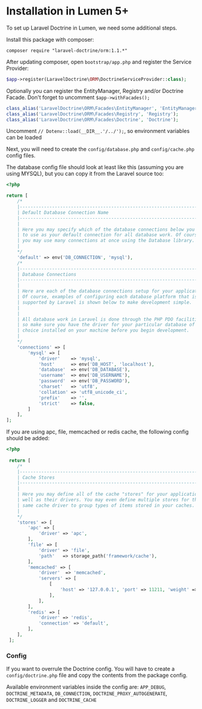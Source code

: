 # Installation in Lumen 5+

To set up Laravel Doctrine in Lumen, we need some additional steps.

Install this package with composer:

```
composer require "laravel-doctrine/orm:1.1.*"
```

After updating composer, open `bootstrap/app.php` and register the Service Provider:

```php
$app->register(LaravelDoctrine\ORM\DoctrineServiceProvider::class);
```

Optionally you can register the EntityManager, Registry and/or Doctrine Facade. Don't forget to uncomment `$app->withFacades();`

```php
class_alias('LaravelDoctrine\ORM\Facades\EntityManager', 'EntityManager');
class_alias('LaravelDoctrine\ORM\Facades\Registry', 'Registry');
class_alias('LaravelDoctrine\ORM\Facades\Doctrine', 'Doctrine');
```

Uncomment `// Dotenv::load(__DIR__.'/../');`, so environment variables can be loaded

Next, you will need to create the `config/database.php` and `config/cache.php` config files. 

The database config file should look at least like this (assuming you are using MYSQL), but you can copy it from the Laravel source too:

```php
<?php

return [
    /*
    |--------------------------------------------------------------------------
    | Default Database Connection Name
    |--------------------------------------------------------------------------
    |
    | Here you may specify which of the database connections below you wish
    | to use as your default connection for all database work. Of course
    | you may use many connections at once using the Database library.
    |
    */
    'default' => env('DB_CONNECTION', 'mysql'),
    /*
    |--------------------------------------------------------------------------
    | Database Connections
    |--------------------------------------------------------------------------
    |
    | Here are each of the database connections setup for your application.
    | Of course, examples of configuring each database platform that is
    | supported by Laravel is shown below to make development simple.
    |
    |
    | All database work in Laravel is done through the PHP PDO facilities
    | so make sure you have the driver for your particular database of
    | choice installed on your machine before you begin development.
    |
    */
    'connections' => [
        'mysql' => [
            'driver'    => 'mysql',
            'host'      => env('DB_HOST', 'localhost'),
            'database'  => env('DB_DATABASE'),
            'username'  => env('DB_USERNAME'),
            'password'  => env('DB_PASSWORD'),
            'charset'   => 'utf8',
            'collation' => 'utf8_unicode_ci',
            'prefix'    => '',
            'strict'    => false,
        ]
    ],
];
```

If you are using apc, file, memcached or redis cache, the following config should be added:

```php
<?php
 
 return [
    /*
    |--------------------------------------------------------------------------
    | Cache Stores
    |--------------------------------------------------------------------------
    |
    | Here you may define all of the cache "stores" for your application as
    | well as their drivers. You may even define multiple stores for the
    | same cache driver to group types of items stored in your caches.
    |
    */
    'stores' => [
        'apc' => [
            'driver' => 'apc',
        ],
        'file' => [
            'driver' => 'file',
            'path'   => storage_path('framework/cache'),
        ],
        'memcached' => [
            'driver'  => 'memcached',
            'servers' => [
                [
                    'host' => '127.0.0.1', 'port' => 11211, 'weight' => 100,
                ],
            ],
        ],
        'redis' => [
            'driver' => 'redis',
            'connection' => 'default',
        ],
    ],
 ];
```

### Config

If you want to overrule the Doctrine config. You will have to create a `config/doctrine.php` file and copy the contents from the package config.

Available environment variables inside the config are: `APP_DEBUG`, `DOCTRINE_METADATA`, `DB_CONNECTION`, `DOCTRINE_PROXY_AUTOGENERATE`, `DOCTRINE_LOGGER` and `DOCTRINE_CACHE`
